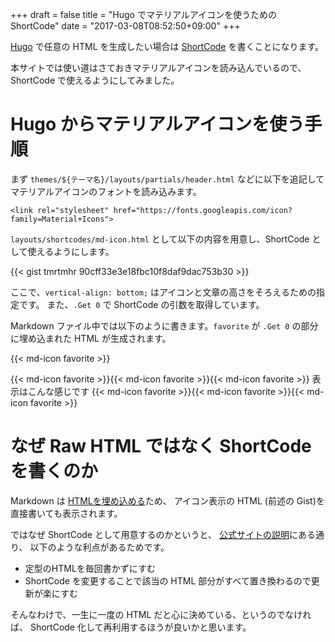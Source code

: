 +++
draft = false
title = "Hugo でマテリアルアイコンを使うための ShortCode"
date = "2017-03-08T08:52:50+09:00"
+++

[Hugo](https://gohugo.io/) で任意の HTML を生成したい場合は [ShortCode](https://gohugo.io/extras/shortcodes/) を書くことになります。

本サイトでは使い道はさておきマテリアルアイコンを読み込んでいるので、
ShortCode で使えるようにしてみました。
<!--more-->
# Hugo からマテリアルアイコンを使う手順

まず `themes/${テーマ名}/layouts/partials/header.html` などに以下を追記してマテリアルアイコンのフォントを読み込みます。

```
<link rel="stylesheet" href="https://fonts.googleapis.com/icon?family=Material+Icons">
```

`layouts/shortcodes/md-icon.html` として以下の内容を用意し、ShortCode として使えるようにします。

{{< gist tmrtmhr 90cff33e3e18fbc10f8daf9dac753b30 >}}

ここで、`vertical-align: bottom;` はアイコンと文章の高さをそろえるための指定です。
また、`.Get 0` で ShortCode の引数を取得しています。

Markdown ファイル中では以下のように書きます。`favorite` が `.Get 0` の部分に埋め込まれた HTML が生成されます。

{{&lt; md-icon favorite &gt;}}

{{< md-icon favorite >}}{{< md-icon favorite >}}{{< md-icon favorite >}}
表示はこんな感じです
{{< md-icon favorite >}}{{< md-icon favorite >}}{{< md-icon favorite >}}

# なぜ Raw HTML ではなく ShortCode を書くのか

Markdown は [HTMLを埋め込める](http://daringfireball.net/projects/markdown/syntax#html)ため、
アイコン表示の HTML (前述の Gist)を直接書いても表示されます。

ではなぜ ShortCode として用意するのかというと、
[公式サイトの説明](https://gohugo.io/extras/shortcodes/)にある通り、
以下のような利点があるためです。

* 定型のHTMLを毎回書かずにすむ
* ShortCode を変更することで該当の HTML 部分がすべて置き換わるので更新が楽にすむ

そんなわけで、一生に一度の HTML だと心に決めている、というのでなければ、
ShortCode 化して再利用するほうが良いかと思います。
